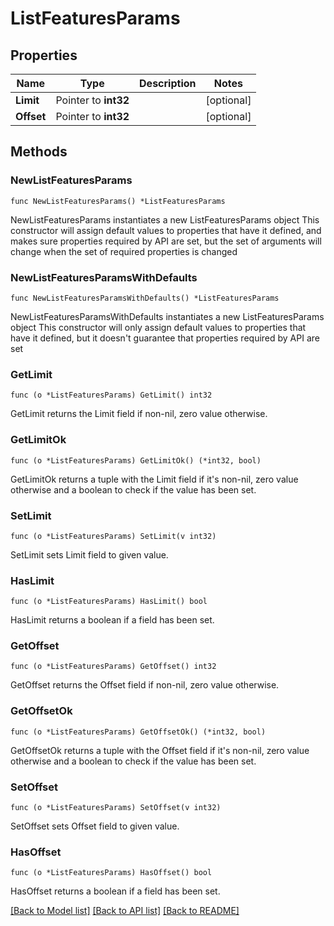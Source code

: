 # ListFeaturesParams

## Properties

Name | Type | Description | Notes
------------ | ------------- | ------------- | -------------
**Limit** | Pointer to **int32** |  | [optional] 
**Offset** | Pointer to **int32** |  | [optional] 

## Methods

### NewListFeaturesParams

`func NewListFeaturesParams() *ListFeaturesParams`

NewListFeaturesParams instantiates a new ListFeaturesParams object
This constructor will assign default values to properties that have it defined,
and makes sure properties required by API are set, but the set of arguments
will change when the set of required properties is changed

### NewListFeaturesParamsWithDefaults

`func NewListFeaturesParamsWithDefaults() *ListFeaturesParams`

NewListFeaturesParamsWithDefaults instantiates a new ListFeaturesParams object
This constructor will only assign default values to properties that have it defined,
but it doesn't guarantee that properties required by API are set

### GetLimit

`func (o *ListFeaturesParams) GetLimit() int32`

GetLimit returns the Limit field if non-nil, zero value otherwise.

### GetLimitOk

`func (o *ListFeaturesParams) GetLimitOk() (*int32, bool)`

GetLimitOk returns a tuple with the Limit field if it's non-nil, zero value otherwise
and a boolean to check if the value has been set.

### SetLimit

`func (o *ListFeaturesParams) SetLimit(v int32)`

SetLimit sets Limit field to given value.

### HasLimit

`func (o *ListFeaturesParams) HasLimit() bool`

HasLimit returns a boolean if a field has been set.

### GetOffset

`func (o *ListFeaturesParams) GetOffset() int32`

GetOffset returns the Offset field if non-nil, zero value otherwise.

### GetOffsetOk

`func (o *ListFeaturesParams) GetOffsetOk() (*int32, bool)`

GetOffsetOk returns a tuple with the Offset field if it's non-nil, zero value otherwise
and a boolean to check if the value has been set.

### SetOffset

`func (o *ListFeaturesParams) SetOffset(v int32)`

SetOffset sets Offset field to given value.

### HasOffset

`func (o *ListFeaturesParams) HasOffset() bool`

HasOffset returns a boolean if a field has been set.


[[Back to Model list]](../README.md#documentation-for-models) [[Back to API list]](../README.md#documentation-for-api-endpoints) [[Back to README]](../README.md)


